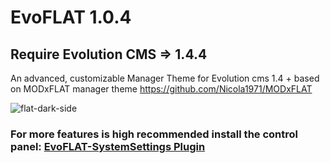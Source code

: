 # EvoFLAT 1.0.4

## Require Evolution CMS => 1.4.4 

An advanced, customizable Manager Theme for Evolution cms 1.4 +
based on MODxFLAT manager theme https://github.com/Nicola1971/MODxFLAT

![flat-dark-side](https://user-images.githubusercontent.com/7342798/33321657-bd4d920e-d446-11e7-9221-6d6bd7ae531c.png)

### For more features is high recommended install the control panel: [EvoFLAT-SystemSettings Plugin](https://github.com/Nicola1971/EvoFLAT-SystemSettings)

